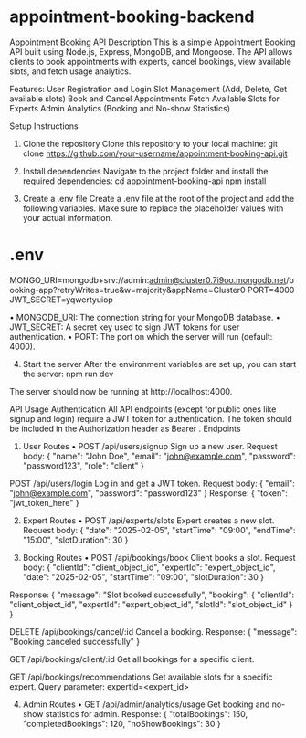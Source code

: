 ﻿# appointment-booking-backend
Appointment Booking API
Description
This is a simple Appointment Booking API built using Node.js, Express, MongoDB, and Mongoose. The API allows clients to book appointments with experts, cancel bookings, view available slots, and fetch usage analytics.

Features:
User Registration and Login
Slot Management (Add, Delete, Get available slots)
Book and Cancel Appointments
Fetch Available Slots for Experts
Admin Analytics (Booking and No-show Statistics)

Setup Instructions
1. Clone the repository
Clone this repository to your local machine:
git clone https://github.com/your-username/appointment-booking-api.git

2. Install dependencies
Navigate to the project folder and install the required dependencies:
cd appointment-booking-api
npm install

3. Create a .env file
Create a .env file at the root of the project and add the following variables. Make sure to replace the placeholder values with your actual information.
# .env

MONGO_URI=mongodb+srv://admin:admin@cluster0.7i9oo.mongodb.net/booking-app?retryWrites=true&w=majority&appName=Cluster0
PORT=4000
JWT_SECRET=yqwertyuiop


•  MONGODB_URI: The connection string for your MongoDB database.
•  JWT_SECRET: A secret key used to sign JWT tokens for user authentication.
•  PORT: The port on which the server will run (default: 4000).

4. Start the server
After the environment variables are set up, you can start the server:
npm run dev

The server should now be running at http://localhost:4000.

API Usage
Authentication
All API endpoints (except for public ones like signup and login) require a JWT token for authentication. The token should be included in the Authorization header as Bearer <token>.
Endpoints
1. User Routes
•	POST /api/users/signup
Sign up a new user.
Request body:
{
  "name": "John Doe",
  "email": "john@example.com",
  "password": "password123",
  "role": "client"
}

POST /api/users/login
Log in and get a JWT token.
Request body:
{
  "email": "john@example.com",
  "password": "password123"
}
Response:
{
  "token": "jwt_token_here"
}

2. Expert Routes
•	POST /api/experts/slots
Expert creates a new slot.
Request body:
{
  "date": "2025-02-05",
  "startTime": "09:00",
  "endTime": "15:00",
  "slotDuration": 30
}


3. Booking Routes
•	POST /api/bookings/book
Client books a slot.
Request body:
{
  "clientId": "client_object_id",
  "expertId": "expert_object_id",
  "date": "2025-02-05",
  "startTime": "09:00",
  "slotDuration": 30
}

Response:
{
  "message": "Slot booked successfully",
  "booking": {
    "clientId": "client_object_id",
    "expertId": "expert_object_id",
    "slotId": "slot_object_id"
  }
}

DELETE /api/bookings/cancel/:id
Cancel a booking.
Response:
{
  "message": "Booking canceled successfully"
}

GET /api/bookings/client/:id
Get all bookings for a specific client.


GET /api/bookings/recommendations
Get available slots for a specific expert.
Query parameter: expertId=<expert_id>


4. Admin Routes
•	GET /api/admin/analytics/usage
Get booking and no-show statistics for admin.
Response:
{
  "totalBookings": 150,
  "completedBookings": 120,
  "noShowBookings": 30
}
